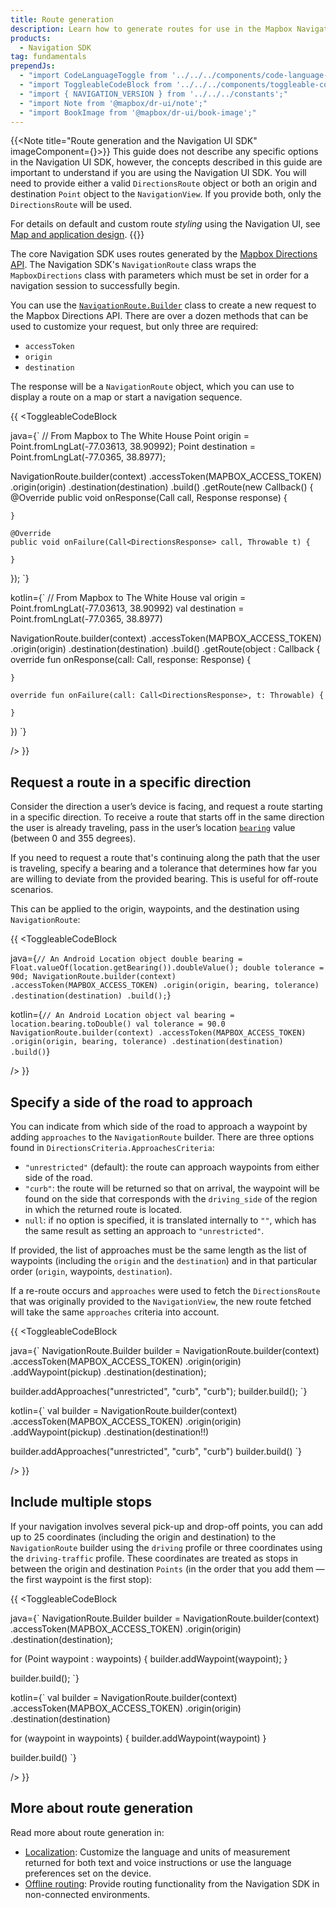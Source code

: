 ```yaml
---
title: Route generation
description: Learn how to generate routes for use in the Mapbox Navigation SDK or Navigation UI SDK for Android.
products:
  - Navigation SDK
tag: fundamentals
prependJs:
  - "import CodeLanguageToggle from '../../../components/code-language-toggle';"
  - "import ToggleableCodeBlock from '../../../components/toggleable-code-block';"
  - "import { NAVIGATION_VERSION } from '../../../constants';"
  - "import Note from '@mapbox/dr-ui/note';"
  - "import BookImage from '@mapbox/dr-ui/book-image';"
---
```


{{<Note title="Route generation and the Navigation UI SDK" imageComponent={<BookImage size="60" />}>}}
This guide does not describe any specific options in the Navigation UI SDK, however, the concepts described in this guide are important to understand if you are using the Navigation UI SDK. You will need to provide either a valid `DirectionsRoute` object or both an origin and destination `Point` object to the `NavigationView`. If you provide both, only the `DirectionsRoute` will be used.

For details on default and custom route _styling_ using the Navigation UI, see [Map and application design](/android/navigation/overview/map-styling/).
{{</Note>}}

The core Navigation SDK uses routes generated by the [Mapbox Directions API](https://). The Navigation SDK's `NavigationRoute` class wraps the `MapboxDirections` class with parameters which must be set in order for a navigation session to successfully begin. 

You can use the [`NavigationRoute.Builder`](/android/api/navigation-sdk/navigation/{{NAVIGATION_VERSION}}/index.html) class to create a new request to the Mapbox Directions API. There are over a dozen methods that can be used to customize your request, but only three are required:

- `accessToken`
- `origin`
- `destination`

The response will be a `NavigationRoute` object, which you can use to display a route on a map or start a navigation sequence.

{{
<CodeLanguageToggle id="route-request" />
<ToggleableCodeBlock

java={`
// From Mapbox to The White House
Point origin = Point.fromLngLat(-77.03613, 38.90992);
Point destination = Point.fromLngLat(-77.0365, 38.8977);

NavigationRoute.builder(context)
  .accessToken(MAPBOX_ACCESS_TOKEN)
  .origin(origin)
  .destination(destination)
  .build()
  .getRoute(new Callback<DirectionsResponse>() {
    @Override
    public void onResponse(Call<DirectionsResponse> call, Response<DirectionsResponse> response) {

    }

    @Override
    public void onFailure(Call<DirectionsResponse> call, Throwable t) {

    }
  });
`}

kotlin={`
// From Mapbox to The White House
val origin = Point.fromLngLat(-77.03613, 38.90992)
val destination = Point.fromLngLat(-77.0365, 38.8977)

NavigationRoute.builder(context)
  .accessToken(MAPBOX_ACCESS_TOKEN)
  .origin(origin)
  .destination(destination)
  .build()
  .getRoute(object : Callback<DirectionsResponse> {
    override fun onResponse(call: Call<DirectionsResponse>, response:     Response<DirectionsResponse>) {

    }

    override fun onFailure(call: Call<DirectionsResponse>, t: Throwable) {

    }
  })
`}

/>
}}


## Request a route in a specific direction

Consider the direction a user’s device is facing, and request a route starting in a specific direction. To receive a route that starts off in the same direction the user is already traveling, pass in the user’s location [`bearing`](https://docs.mapbox.com/mapbox-gl-js/style-spec/#root-bearing) value (between 0 and 355 degrees).

If you need to request a route that's continuing along the path that the user is traveling, specify a bearing and a tolerance that determines how far you are willing to deviate from the provided bearing. This is useful for off-route scenarios.

This can be applied to the origin, waypoints, and the destination using `NavigationRoute`:

{{
<CodeLanguageToggle id="location-object" />
<ToggleableCodeBlock

java={`
// An Android Location object
double bearing = Float.valueOf(location.getBearing()).doubleValue();
double tolerance = 90d;
NavigationRoute.builder(context)
    .accessToken(MAPBOX_ACCESS_TOKEN)
    .origin(origin, bearing, tolerance)
    .destination(destination)
    .build();
`}

kotlin={`
// An Android Location object
val bearing = location.bearing.toDouble()
val tolerance = 90.0
NavigationRoute.builder(context)
    .accessToken(MAPBOX_ACCESS_TOKEN)
    .origin(origin, bearing, tolerance)
    .destination(destination)
    .build()
`}

/>
}}

## Specify a side of the road to approach

You can indicate from which side of the road to approach a waypoint by adding `approaches` to the `NavigationRoute` builder. There are three options found in `DirectionsCriteria.ApproachesCriteria`:

- `"unrestricted"` (default): the route can approach waypoints from either side of the road.
- `"curb"`: the route will be returned so that on arrival, the waypoint will be found on the side that corresponds with the `driving_side` of the region in which the returned route is located.
- `null`: if no option is specified, it is translated internally to `""`, which has the same result as setting an approach to `"unrestricted"`.

If provided, the list of approaches must be the same length as the list of waypoints (including the `origin` and the `destination`) and in that particular order (`origin`, waypoints, `destination`).

If a re-route occurs and `approaches` were used to fetch the `DirectionsRoute` that was originally provided to the `NavigationView`, the new route fetched will take the same `approaches` criteria into account.

{{
<CodeLanguageToggle id="nav-approaches" />
<ToggleableCodeBlock

java={`
NavigationRoute.Builder builder = NavigationRoute.builder(context)
    .accessToken(MAPBOX_ACCESS_TOKEN)
    .origin(origin)
    .addWaypoint(pickup)
    .destination(destination);

builder.addApproaches("unrestricted", "curb", "curb");
builder.build();
`}

kotlin={`
val builder = NavigationRoute.builder(context)
  .accessToken(MAPBOX_ACCESS_TOKEN)
  .origin(origin)
  .addWaypoint(pickup)
  .destination(destination!!)

builder.addApproaches("unrestricted", "curb", "curb")
builder.build()
`}

/>
}}

## Include multiple stops

If your navigation involves several pick-up and drop-off points, you can add up to 25 coordinates (including the origin and destination) to the `NavigationRoute` builder using the `driving` profile or three coordinates using the `driving-traffic` profile. These coordinates are treated as stops in between the origin and destination `Points` (in the order that you add them &mdash; the first waypoint is the first stop):

{{
<CodeLanguageToggle id="route-builder" />
<ToggleableCodeBlock

java={`
NavigationRoute.Builder builder = NavigationRoute.builder(context)
    .accessToken(MAPBOX_ACCESS_TOKEN)
    .origin(origin)
    .destination(destination);

for (Point waypoint : waypoints) {
  builder.addWaypoint(waypoint);
}

builder.build();
`}

kotlin={`
val builder = NavigationRoute.builder(context)
    .accessToken(MAPBOX_ACCESS_TOKEN)
    .origin(origin)
    .destination(destination)

for (waypoint in waypoints) {
    builder.addWaypoint(waypoint)
}

builder.build()
`}

/>
}}

## More about route generation

Read more about route generation in: 

- [Localization](/android/navigation/overview/localization/): Customize the language and units of measurement returned for both text and voice instructions or use the language preferences set on the device.
- [Offline routing](/android/navigation/overview/offline-routing/): Provide routing functionality from the Navigation SDK in non-connected environments.
